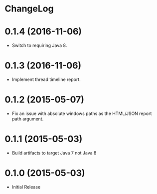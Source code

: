 ChangeLog
=====================

0.1.4 (2016-11-06)
=====================
* Switch to requiring Java 8.

0.1.3 (2016-11-06)
=====================
* Implement thread timeline report.

0.1.2 (2015-05-07)
=====================
* Fix an issue with absolute windows paths as the HTML/JSON report path argument.

0.1.1 (2015-05-03)
=====================
* Build artifacts to target Java 7 not Java 8

0.1.0 (2015-05-03)
=====================
* Initial Release
